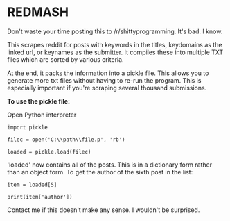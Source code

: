 REDMASH
==========

Don't waste your time posting this to /r/shittyprogramming. It's bad. I know. 

This scrapes reddit for posts with keywords in the titles, keydomains as the linked url, or keynames as the submitter. It compiles these into multiple TXT files which are sorted by various criteria. 

At the end, it packs the information into a pickle file. This allows you to generate more txt files without having to re-run the program. This is especially important if you're scraping several thousand submissions.

**To use the pickle file:**

Open Python interpreter

`import pickle`

`filec = open('C:\\path\\file.p', 'rb')`

`loaded = pickle.load(filec)`

'loaded' now contains all of the posts. This is in a dictionary form rather than an object form. To get the author of the sixth post in the list:

`item = loaded[5]`

`print(item['author'])`

Contact me if this doesn't make any sense. I wouldn't be surprised.